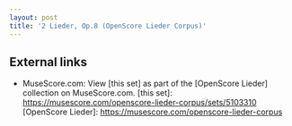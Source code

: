 ```yaml
---
layout: post
title: '2 Lieder, Op.8 (OpenScore Lieder Corpus)'
---
```


## External links

- MuseScore.com: View [this set] as part of the [OpenScore Lieder] collection on MuseScore.com.
[this set]: https://musescore.com/openscore-lieder-corpus/sets/5103310
[OpenScore Lieder]: https://musescore.com/openscore-lieder-corpus
